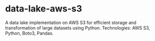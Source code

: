 # data-lake-aws-s3
A data lake implementation on AWS S3 for efficient storage and transformation of large datasets using Python.  Technologies: AWS S3, Python, Boto3, Pandas.

